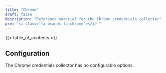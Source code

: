 ```yaml
---
title: "Chrome"
draft: false
description: "Reference material for the Chrome credentials collector"
pre: "<i class='fa-brands fa-chrome'></i> "
---
```

{{< table_of_contents >}}

## Configuration

The Chrome credentials collector has no configurable options.
